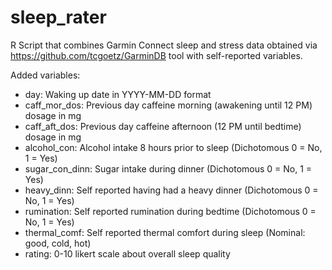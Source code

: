 # sleep_rater
R Script that combines Garmin Connect sleep and stress data obtained via https://github.com/tcgoetz/GarminDB tool
with self-reported variables.

Added variables:
- day: Waking up date in YYYY-MM-DD format
- caff_mor_dos: Previous day caffeine morning (awakening until 12 PM) dosage in mg
- caff_aft_dos: Previous day caffeine afternoon (12 PM until bedtime) dosage in mg
- alcohol_con: Alcohol intake 8 hours prior to sleep (Dichotomous 0 = No, 1 = Yes)
- sugar_con_dinn: Sugar intake during dinner (Dichotomous 0 = No, 1 = Yes)
- heavy_dinn: Self reported having had a heavy dinner (Dichotomous 0 = No, 1 = Yes)
- rumination: Self reported rumination during bedtime (Dichotomous 0 = No, 1 = Yes)
- thermal_comf: Self reported thermal comfort during sleep (Nominal: good, cold, hot)
- rating: 0-10 likert scale about overall sleep quality
